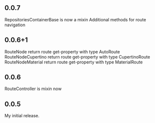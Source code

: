 ## 0.0.7
RepositoriesContainerBase is now a mixin
Additional methods for route navigation

## 0.0.6+1
RouteNode return route get-property with type AutoRoute
RouteNodeCupertino return route get-property with type CupertinoRoute
RouteNodeMaterial return route get-property with type MaterialRoute

## 0.0.6
RouteController is mixin now

## 0.0.5
My initial release.
